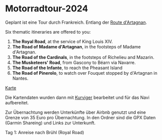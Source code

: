 # Motorradtour-2024

Geplant ist eine Tour durch Frankreich. Entlang der [Route d'Artagnan](https://www.route-dartagnan.eu/).

 Six thematic itineraries are offered to you:

  1. **The Royal Road**,
    at the service of King Louis XIV.
  2. **The Road of Madame d'Artagnan**,
    in the footsteps of Madame d'Artagnan.
  3. **The Road of the Cardinals**,
    in the footsteps of Richelieu and Mazarin.
  4. **The Musketeers' Road**,
    from Gascony to Béarn via Navarre.
  5. **The Road of the Infante**,
    to reach the Pheasant Island
  6. **The Road of Pinerolo**,
    to watch over Fouquet stopped by d'Artagnan in Nantes.

[Karte](https://www.route-dartagnan.eu/route/)


Die Kartendaten wurden dann mit [Kurviger](https://kurviger.de/) bearbeitet und für das Navi aufbereitet.

Zur Übernachtung werden Unterkünfte über Airbnb genutzt und eine Grenze von 35 Euro pro Übernachtung. 
In den Ordner sind die GPX Daten (Garmin Shareing) und Links zur Unterkunft.

Tag 1: Anreise nach Brühl (Royal Road)

